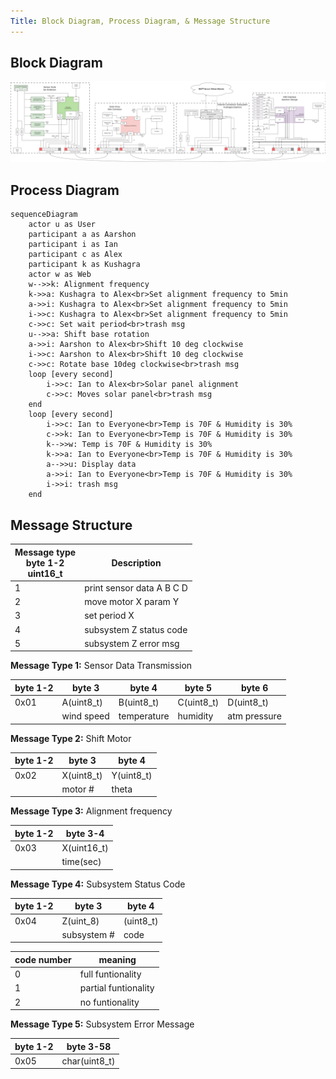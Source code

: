```yaml
---
Title: Block Diagram, Process Diagram, & Message Structure
---
```


## Block Diagram

![block diagram](./assets/images/block.png)

## Process Diagram

``` mermaid
sequenceDiagram
    actor u as User
    participant a as Aarshon
    participant i as Ian
    participant c as Alex
    participant k as Kushagra
    actor w as Web
    w-->>k: Alignment frequency
    k->>a: Kushagra to Alex<br>Set alignment frequency to 5min
    a->>i: Kushagra to Alex<br>Set alignment frequency to 5min
    i->>c: Kushagra to Alex<br>Set alignment frequency to 5min
    c->>c: Set wait period<br>trash msg
    u-->>a: Shift base rotation
    a->>i: Aarshon to Alex<br>Shift 10 deg clockwise
    i->>c: Aarshon to Alex<br>Shift 10 deg clockwise
    c->>c: Rotate base 10deg clockwise<br>trash msg
    loop [every second]
        i->>c: Ian to Alex<br>Solar panel alignment
        c->>c: Moves solar panel<br>trash msg
    end
    loop [every second]
        i->>c: Ian to Everyone<br>Temp is 70F & Humidity is 30%
        c->>k: Ian to Everyone<br>Temp is 70F & Humidity is 30%
        k-->>w: Temp is 70F & Humidity is 30%
        k->>a: Ian to Everyone<br>Temp is 70F & Humidity is 30%
        a-->>u: Display data
        a->>i: Ian to Everyone<br>Temp is 70F & Humidity is 30%
        i->>i: trash msg
    end
```

## Message Structure

Message type<br>byte 1-2<br>uint16_t | Description
---|---
1 | print sensor data A B C D
2 | move motor X param Y
3 | set period X
4 | subsystem Z status code
5 | subsystem Z error msg

**Message Type 1:** Sensor Data Transmission

byte 1-2 | byte 3 | byte 4 | byte 5 | byte 6
---|---|---|---|---
0x01 | A(uint8_t) | B(uint8_t) | C(uint8_t) | D(uint8_t)
| | wind speed | temperature | humidity | atm pressure

**Message Type 2:** Shift Motor

byte 1-2 | byte 3 | byte 4
---|---|---
0x02 | X(uint8_t) | Y(uint8_t)
| | motor # | theta

**Message Type 3:** Alignment frequency

byte 1-2 | byte 3-4
---|---
0x03 | X(uint16_t)
| | time(sec)

**Message Type 4:** Subsystem Status Code

byte 1-2 | byte 3 | byte 4
---|---|---
0x04 | Z(uint_8) | (uint8_t)
| | subsystem # | code

code number | meaning
---|---
0 | full funtionality
1 | partial funtionality
2 | no funtionality

**Message Type 5:** Subsystem Error Message

byte 1-2 | byte 3-58
---|---
0x05 | char(uint8_t)
